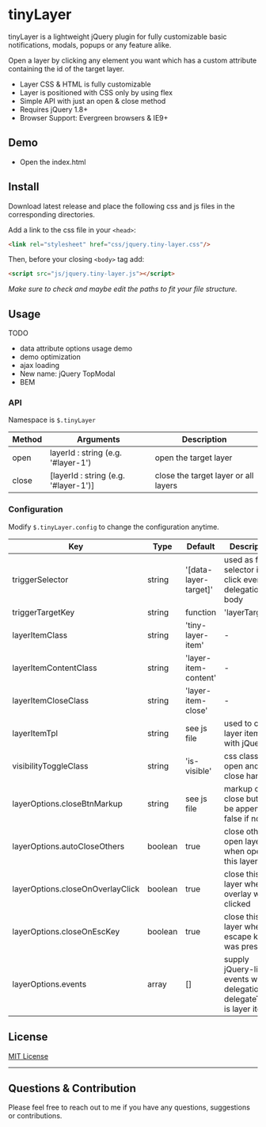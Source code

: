 # tinyLayer
tinyLayer is a lightweight jQuery plugin for fully customizable basic notifications, modals, popups or any feature alike.

Open a layer by clicking any element you want which has a custom attribute containing the id of the target layer.

- Layer CSS & HTML is fully customizable
- Layer is positioned with CSS only by using flex
- Simple API with just an open & close method
- Requires jQuery 1.8+
- Browser Support: Evergreen browsers & IE9+

## Demo

- Open the index.html

## Install

Download latest release and place the following css and js files in the corresponding directories.

Add a link to the css file in your `<head>`:
```html
<link rel="stylesheet" href="css/jquery.tiny-layer.css"/>
```

Then, before your closing ```<body>``` tag add:
```html
<script src="js/jquery.tiny-layer.js"></script>
```

*Make sure to check and maybe edit the paths to fit your file structure.*

## Usage

TODO
- data attribute options usage demo
- demo optimization
- ajax loading
- New name: jQuery TopModal
- BEM

### API

Namespace is `$.tinyLayer`

Method | Arguments | Description
------ | -------- | -----------
open | layerId : string (e.g. '#layer-1') | open the target layer
close | [layerId : string (e.g. '#layer-1')] | close the target layer or all layers

### Configuration

Modify `$.tinyLayer.config` to change the configuration anytime.

Key | Type | Default | Description
------ | ---- | ------- | -----------
triggerSelector | string | '[data-layer-target]' | used as filter selector in click event delegation for body
triggerTargetKey | string|function | 'layerTarget' | data object key containing layer id on trigger element. Or use function (context is trigger element and param is event object)
layerItemClass | string | 'tiny-layer-item' | -
layerItemContentClass | string | 'layer-item-content' | -
layerItemCloseClass | string | 'layer-item-close' | -
layerItemTpl | string | see js file | used to create layer items with jQuery
visibilityToggleClass | string | 'is-visible' | css class for open and close handling
layerOptions.closeBtnMarkup | string | see js file | markup of the close button to be appended, false if not
layerOptions.autoCloseOthers | boolean | true | close other open layers when opening this layer
layerOptions.closeOnOverlayClick | boolean | true | close this layer when its overlay was clicked
layerOptions.closeOnEscKey | boolean | true | close this layer when the escape key was pressed
layerOptions.events | array | [] | supply jQuery-like events with delegation, delegateTarget is layer item

## License

[MIT License](https://github.com/floriancapelle/jquery-tiny-layer/blob/master/LICENSE)

------------------

## Questions & Contribution
Please feel free to reach out to me if you have any questions, suggestions or contributions.
